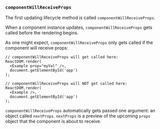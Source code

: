 ### `componentWillReceiveProps`

The first updating lifecycle method is called `componentWillReceiveProps`.

When a component instance updates, `componentWillReceiveProps` gets called before the rendering begins.

As one might expect, `componentWillReceiveProps` only gets called if the component will receive props:
```
// componentWillReceiveProps will get called here:
ReactDOM.render(
  <Example prop="myVal" />,
  document.getElementById('app')
);

// componentWillReceiveProps will NOT get called here:
ReactDOM.render(
  <Example />,
  document.getElementById('app')
);
```

`componentWillReceiveProps` automatically gets passed one argument: an object called `nextProps`. `nextProps` is a preview of the upcoming `props` object that the component is about to receive.
